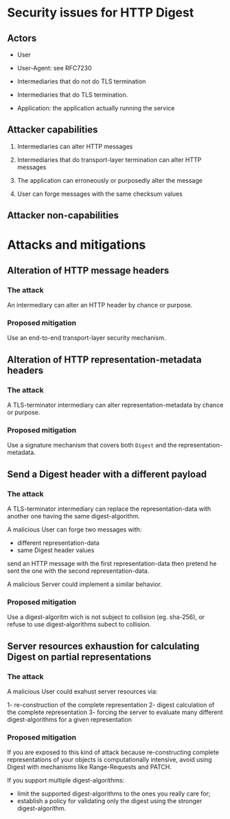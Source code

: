 # Security issues for HTTP Digest

## Actors

- User
- User-Agent: see RFC7230
- Intermediaries that do not do TLS termination
- Intermediaries that do TLS termination.

- Application: the application actually running the service

## Attacker capabilities

1. Intermediaries can alter HTTP messages

2. Intermediaries that do transport-layer termination can alter HTTP messages

3. The application can erroneously or purposedly alter the message

4. User can forge messages with the same checksum values

## Attacker non-capabilities

# Attacks and mitigations

## Alteration of HTTP message headers

### The attack

An intermediary can alter an HTTP header by chance or purpose.

### Proposed mitigation

Use an end-to-end transport-layer security mechanism.


## Alteration of HTTP representation-metadata headers

### The attack

A TLS-terminator intermediary can alter representation-metadata by chance or purpose.

### Proposed mitigation

Use a signature mechanism that covers both `Digest` and the representation-metadata.

## Send a Digest header with a different payload

### The attack

A TLS-terminator intermediary can replace the representation-data with another
one having the same digest-algorithm.

A malicious User can forge two messages with:

  - different representation-data
  - same Digest header values
  
send an HTTP message with the first representation-data
then pretend he sent the one with the second representation-data.

A malicious Server could implement a similar behavior.

### Proposed mitigation

Use a digest-algoritm wich is not subject to collision (eg. sha-256),
or refuse to use digest-algorithms subect to collision.

## Server resources exhaustion for calculating Digest on partial representations

### The attack

A malicious User could exahust server resources via:

1- re-construction of the complete representation
2- digest calculation of the complete representation
3- forcing the server to evaluate many different digest-algorithms for a given representation

### Proposed mitigation

If you are exposed to this kind of attack because 
re-constructing complete representations of your 
objects is computationally intensive, avoid using
Digest with mechanisms like Range-Requests and PATCH.

If you support multiple digest-algorithms:

- limit the supported digest-algorithms to the
  ones you really care for;
- establish a policy for validating only the digest
  using the stronger digest-algorithm.

